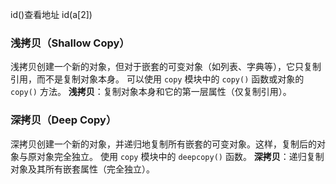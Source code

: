 id()查看地址   id(a[2])
### 浅拷贝（Shallow Copy）
浅拷贝创建一个新的对象，但对于嵌套的可变对象（如列表、字典等），它只复制引用，而不是复制对象本身。
可以使用 `copy` 模块中的 `copy()` 函数或对象的 `copy()` 方法。 
**浅拷贝**：复制对象本身和它的第一层属性（仅复制引用）。

### 深拷贝（Deep Copy）
深拷贝创建一个新的对象，并递归地复制所有嵌套的可变对象。这样，复制后的对象与原对象完全独立。
使用 `copy` 模块中的 `deepcopy()` 函数。
**深拷贝**：递归复制对象及其所有嵌套属性（完全独立）。